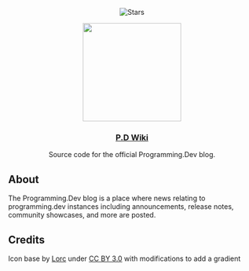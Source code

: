 <div align="center">
  
![Stars](https://img.shields.io/gitea/stars/Programming.Dev/p.d-blog.svg?style=for-the-badge&gitea_url=https://git.programming.dev)

</div>
<div align="center">
  <img src="https://git.programming.dev/repo-avatars/10d8e2b35334804de33cc8e3eef6373dc436753b6c1dc0e406e7b6b502f43d4a" width=200px height=200px></img>
  <h3 align="center"><a href="">P.D Wiki</a></h3>
  <p align="center">
    Source code for the official Programming.Dev blog.
  </p>
</div>

## About

The Programming.Dev blog is a place where news relating to programming.dev instances including announcements, release notes, community showcases, and more are posted.

## Credits

Icon base by [Lorc](https://lorcblog.blogspot.com/) under [CC BY 3.0](https://creativecommons.org/licenses/by/3.0/) with modifications to add a gradient

